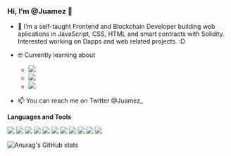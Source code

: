 <h3> Hi, I’m @Juamez 👋</h3>

- 🌱 I’m a self-taught Frontend and Blockchain Developer building web aplications in JavaScript, CSS, HTML and smart contracts with Solidity. Interested working on Dapps and web related projects. :D

- :nerd_face: Currently learning about
  - <img src="https://img.shields.io/badge/ETHEREUM-3C3C3D?style=for-the-badge&logo=ETHEREUM&labelColor=black" />
  - <img src="https://img.shields.io/badge/NODE.JS-339933?style=for-the-badge&logo=NODE.Js&labelColor=black" />
  - <img src="https://img.shields.io/badge/TYPESCRIPT-3178C6?style=for-the-badge&logo=TYPESCRIPT&labelColor=black" />

- 📫 You can reach me on Twitter @Juamez_

**Languages and Tools**

  <img src="https://img.shields.io/badge/HTML-E34F26?style=for-the-badge&logo=HTML5&labelColor=black" />
  <img src="https://img.shields.io/badge/CSS-2465f1?style=for-the-badge&logo=CSS3&logoColor=2465f1&labelColor=black" />
  <img src="https://img.shields.io/badge/SASS-CC6699?style=for-the-badge&logo=Sass&labelColor=black" />
  <img src="https://img.shields.io/badge/JavaScript-f0db4f?style=for-the-badge&logo=JavaScript&labelColor=black" />
  <img src="https://img.shields.io/badge/REACT-61DAFB?style=for-the-badge&logo=REACT&labelColor=black" />
  <img src="https://img.shields.io/badge/REACT ROUTER-CA4245?style=for-the-badge&logo=REACTROUTER&labelColor=black" />
  <img src="https://img.shields.io/badge/GIT-F05032?style=for-the-badge&logo=GIT&labelColor=black" />
  <img src="https://img.shields.io/badge/CHAKRA UI-319795?style=for-the-badge&logo=CHAKRAUI&labelColor=black" />
  <img src="https://img.shields.io/badge/SOLIDITY-363636?style=for-the-badge&logo=SOLIDITY&labelColor=black" />
  <img src="https://img.shields.io/badge/NPM-CB3837?style=for-the-badge&logo=NPM&labelColor=black" />
  <img src="https://img.shields.io/badge/WEBPACK-8DD6F9?style=for-the-badge&logo=WEBPACK&labelColor=black" />
  

<br/>

![Anurag's GitHub stats](https://github-readme-stats.vercel.app/api?username=Juamez&show_icons=true&theme=synthwave)

<!---
Juamez/Juamez is a ✨ special ✨ repository because its `README.md` (this file) appears on your GitHub profile.
You can click the Preview link to take a look at your changes.

--->
